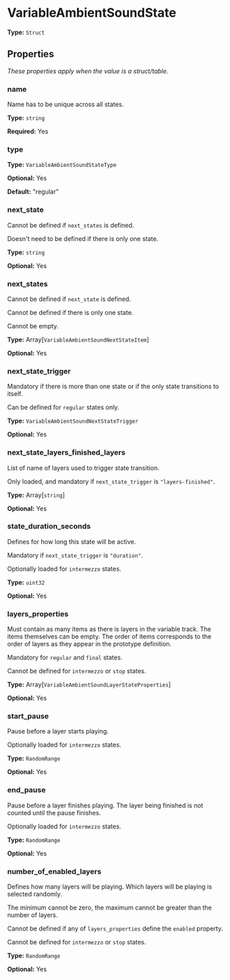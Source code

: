 # VariableAmbientSoundState

**Type:** `Struct`

## Properties

*These properties apply when the value is a struct/table.*

### name

Name has to be unique across all states.

**Type:** `string`

**Required:** Yes

### type

**Type:** `VariableAmbientSoundStateType`

**Optional:** Yes

**Default:** "regular"

### next_state

Cannot be defined if `next_states` is defined.

Doesn't need to be defined if there is only one state.

**Type:** `string`

**Optional:** Yes

### next_states

Cannot be defined if `next_state` is defined.

Cannot be defined if there is only one state.

Cannot be empty.

**Type:** Array[`VariableAmbientSoundNextStateItem`]

**Optional:** Yes

### next_state_trigger

Mandatory if there is more than one state or if the only state transitions to itself.

Can be defined for `regular` states only.

**Type:** `VariableAmbientSoundNextStateTrigger`

**Optional:** Yes

### next_state_layers_finished_layers

List of name of layers used to trigger state transition.

Only loaded, and mandatory if `next_state_trigger` is `"layers-finished"`.

**Type:** Array[`string`]

**Optional:** Yes

### state_duration_seconds

Defines for how long this state will be active.

Mandatory if `next_state_trigger` is `"duration"`.

Optionally loaded for `intermezzo` states.

**Type:** `uint32`

**Optional:** Yes

### layers_properties

Must contain as many items as there is layers in the variable track. The items themselves can be empty. The order of items corresponds to the order of layers as they appear in the prototype definition.

Mandatory for `regular` and `final` states.

Cannot be defined for `intermezzo` or `stop` states.

**Type:** Array[`VariableAmbientSoundLayerStateProperties`]

**Optional:** Yes

### start_pause

Pause before a layer starts playing.

Optionally loaded for `intermezzo` states.

**Type:** `RandomRange`

**Optional:** Yes

### end_pause

Pause before a layer finishes playing. The layer being finished is not counted until the pause finishes.

Optionally loaded for `intermezzo` states.

**Type:** `RandomRange`

**Optional:** Yes

### number_of_enabled_layers

Defines how many layers will be playing. Which layers will be playing is selected randomly.

The minimum cannot be zero, the maximum cannot be greater than the number of layers.

Cannot be defined if any of `layers_properties` define the `enabled` property.

Cannot be defined for `intermezzo` or `stop` states.

**Type:** `RandomRange`

**Optional:** Yes

